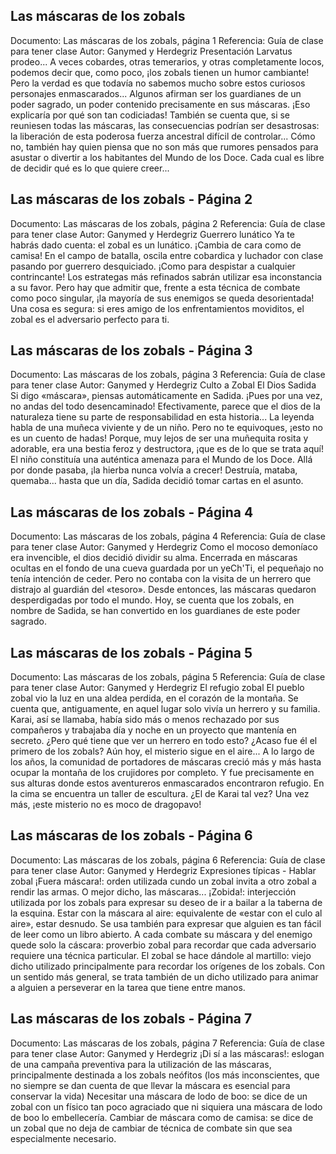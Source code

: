 ## Las máscaras de los zobals
Documento: Las máscaras de los zobals, página 1
Referencia: Guía de clase para tener clase
Autor: Ganymed y Herdegriz
Presentación
Larvatus prodeo...
A veces cobardes, otras temerarios, y otras completamente locos, podemos decir que, como poco, ¡los zobals tienen un humor cambiante! Pero la verdad es que todavía no sabemos mucho sobre estos curiosos personajes enmascarados... Algunos afirman ser los guardianes de un poder sagrado, un poder contenido precisamente en sus máscaras. ¡Eso explicaría por qué son tan codiciadas! También se cuenta que, si se reuniesen todas las máscaras, las consecuencias podrían ser desastrosas: la liberación de esta poderosa fuerza ancestral difícil de controlar...
Cómo no, también hay quien piensa que no son más que rumores pensados para asustar o divertir a los habitantes del Mundo de los Doce. Cada cual es libre de decidir qué es lo que quiere creer...

## Las máscaras de los zobals - Página 2
Documento: Las máscaras de los zobals, página 2
Referencia: Guía de clase para tener clase
Autor: Ganymed y Herdegriz
Guerrero lunático
Ya te habrás dado cuenta: el zobal es un lunático. ¡Cambia de cara como de camisa! En el campo de batalla, oscila entre cobardica y luchador con clase pasando por guerrero desquiciado. ¡Como para despistar a cualquier contrincante! Los estrategas más refinados sabrán utilizar esa inconstancia a su favor. Pero hay que admitir que, frente a esta técnica de combate como poco singular, ¡la mayoría de sus enemigos se queda desorientada! Una cosa es segura: si eres amigo de los enfrentamientos moviditos, el zobal es el adversario perfecto para ti.

## Las máscaras de los zobals - Página 3
Documento: Las máscaras de los zobals, página 3
Referencia: Guía de clase para tener clase
Autor: Ganymed y Herdegriz
Culto a Zobal
El Dios Sadida
Si digo «máscara», piensas automáticamente en Sadida. ¡Pues por una vez, no andas del todo desencaminado! Efectivamente, parece que el dios de la naturaleza tiene su parte de responsabilidad en esta historia...
La leyenda habla de una muñeca viviente y de un niño. Pero no te equivoques, ¡esto no es un cuento de hadas! Porque, muy lejos de ser una muñequita rosita y adorable, era una bestia feroz y destructora, ¡que es de lo que se trata aquí! El niño constituía una auténtica amenaza para el Mundo de los Doce. Allá por donde pasaba, ¡la hierba nunca volvía a crecer! Destruía, mataba, quemaba... hasta que un día, Sadida decidió tomar cartas en el asunto.

## Las máscaras de los zobals - Página 4
Documento: Las máscaras de los zobals, página 4
Referencia: Guía de clase para tener clase
Autor: Ganymed y Herdegriz
Como el mocoso demoníaco era invencible, el dios decidió dividir su alma. Encerrada en máscaras ocultas en el fondo de una cueva guardada por un yeCh'Ti, el pequeñajo no tenía intención de ceder. Pero no contaba con la visita de un herrero que distrajo al guardián del «tesoro». Desde entonces, las máscaras quedaron desperdigadas por todo el mundo.
Hoy, se cuenta que los zobals, en nombre de Sadida, se han convertido en los guardianes de este poder sagrado.

## Las máscaras de los zobals - Página 5
Documento: Las máscaras de los zobals, página 5
Referencia: Guía de clase para tener clase
Autor: Ganymed y Herdegriz
El refugio zobal
El pueblo zobal vio la luz en una aldea perdida, en el corazón de la montaña. Se cuenta que, antiguamente, en aquel lugar solo vivía un herrero y su familia. Karai, así se llamaba, había sido más o menos rechazado por sus compañeros y trabajaba día y noche en un proyecto que mantenía en secreto. ¿Pero qué tiene que ver un herrero en todo esto? ¿Acaso fue él el primero de los zobals? Aún hoy, el misterio sigue en el aire...
A lo largo de los años, la comunidad de portadores de máscaras creció más y más hasta ocupar la montaña de los crujidores por completo. Y fue precisamente en sus alturas donde estos aventureros enmascarados encontraron refugio. En la cima se encuentra un taller de escultura. ¿El de Karai tal vez? Una vez más, ¡este misterio no es moco de dragopavo!

## Las máscaras de los zobals - Página 6
Documento: Las máscaras de los zobals, página 6
Referencia: Guía de clase para tener clase
Autor: Ganymed y Herdegriz
Expresiones típicas - Hablar zobal
¡Fuera máscara!: orden utilizada cundo un zobal invita a otro zobal a rendir las armas. O mejor dicho, las máscaras...
¡Zobida!: interjección utilizada por los zobals para expresar su deseo de ir a bailar a la taberna de la esquina.
Estar con la máscara al aire: equivalente de «estar con el culo al aire», estar desnudo. Se usa también para expresar que alguien es tan fácil de leer como un libro abierto.
A cada combate su máscara y del enemigo quede solo la cáscara: proverbio zobal para recordar que cada adversario requiere una técnica particular.
El zobal se hace dándole al martillo: viejo dicho utilizado principalmente para recordar los orígenes de los zobals. Con un sentido más general, se trata también de un dicho utilizado para animar a alguien a perseverar en la tarea que tiene entre manos.

## Las máscaras de los zobals - Página 7
Documento: Las máscaras de los zobals, página 7
Referencia: Guía de clase para tener clase
Autor: Ganymed y Herdegriz
¡Di sí a las máscaras!: eslogan de una campaña preventiva para la utilización de las máscaras, principalmente destinada a los zobals neófitos (los más inconscientes, que no siempre se dan cuenta de que llevar la máscara es esencial para conservar la vida)
Necesitar una máscara de lodo de boo: se dice de un zobal con un físico tan poco agraciado que ni siquiera una máscara de lodo de boo lo embellecería.
Cambiar de máscara como de camisa: se dice de un zobal que no deja de cambiar de técnica de combate sin que sea especialmente necesario.
